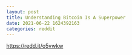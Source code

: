```yaml
--- 
layout: post 
title: Understanding Bitcoin Is A Superpower 
date: 2021-06-22 1624392163 
categories: reddit 
--- 
```

https://redd.it/o5vwkw